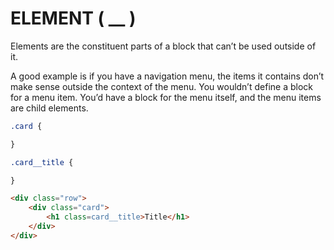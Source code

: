 # ELEMENT ( __ )

Elements are the constituent parts of a block that can’t be used outside of it.

A good example is if you have a navigation menu, the items it contains don’t make sense outside the context of the menu. You wouldn’t define a block for a menu item. You’d have a block for the menu itself, and the menu items are child elements.

```css
.card {

}

.card__title {

}
```

```html
<div class="row">
    <div class="card">
        <h1 class=card__title>Title</h1>
    </div>
</div>
```